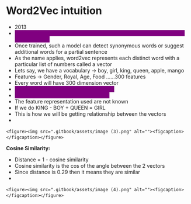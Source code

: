 # Word2Vec intuition

* 2013
* <mark style="color:purple;background-color:purple;">**Uses a neural network model to learn word associations from a large corpus of text**</mark>
* Once trained, such a model can detect synonymous words or suggest additional words for a partial sentence
* As the name applies, word2vec represents each distinct word with a particular list of numbers called a vector
* Lets say, we have a vocabulary -> boy, girl, king, queen, apple, mango
* Features -> Gender, Royal, Age, Food ......300 features
* Every word will have 300 dimension vector
* <mark style="color:purple;background-color:purple;">**We can have any number of dimensions**</mark>
* <mark style="color:purple;background-color:purple;">**Vector for similar words will be similar**</mark>
* The feature representation used are not known
* If we do KING - BOY + QUEEN = GIRL
* This is how we will be getting relationship between the vectors
*

    <figure><img src=".gitbook/assets/image (3).png" alt=""><figcaption></figcaption></figure>

**Cosine Similarity:**

* &#x20;Distance = 1 - cosine similarity
* Cosine similarity is the cos of the angle between the 2 vectors
* Since distance is 0.29 then it means they are similar
*

    <figure><img src=".gitbook/assets/image (4).png" alt=""><figcaption></figcaption></figure>

